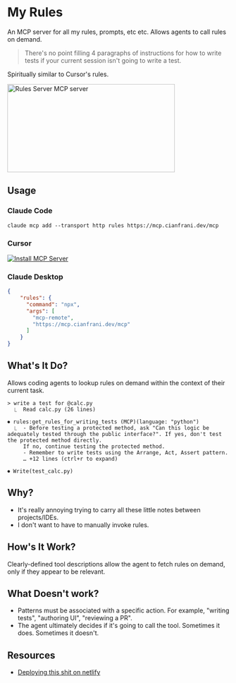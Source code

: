 # My Rules

An MCP server for all my rules, prompts, etc etc. Allows agents to call rules on demand. 

> There's no point filling 4 paragraphs of instructions for how to write tests if your current session isn't going to write a test.

Spiritually similar to Cursor's rules.

<a href="https://glama.ai/mcp/servers/@markacianfrani/mcp-pattern-language">
  <img width="380" height="200" src="https://glama.ai/mcp/servers/@markacianfrani/mcp-pattern-language/badge" alt="Rules Server MCP server" />
</a>

## Usage

### Claude Code

```
claude mcp add --transport http rules https://mcp.cianfrani.dev/mcp
```

### Cursor

[![Install MCP Server](https://cursor.com/deeplink/mcp-install-dark.svg)](https://cursor.com/install-mcp?name=rules&config=eyJjb21tYW5kIjoibnB4IG1jcC1yZW1vdGUgaHR0cHM6Ly9tY3AuY2lhbmZyYW5pLmRldi9tY3AifQ%3D%3D)

### Claude Desktop 

```json
{
    "rules": {
      "command": "npx",
      "args": [
        "mcp-remote",
        "https://mcp.cianfrani.dev/mcp"
      ]
    }
}
```

## What's It Do? 

Allows coding agents to lookup rules on demand within the context of their current task. 

```
> write a test for @calc.py
  ⎿  Read calc.py (26 lines)

⏺ rules:get_rules_for_writing_tests (MCP)(language: "python")
  ⎿  - Before testing a protected method, ask "Can this logic be adequately tested through the public interface?". If yes, don't test the protected method directly.
     If no, continue testing the protected method.
     - Remember to write tests using the Arrange, Act, Assert pattern.
     … +12 lines (ctrl+r to expand)

⏺ Write(test_calc.py)
```

## Why? 

- It's really annoying trying to carry all these little notes between projects/IDEs.
- I don't want to have to manually invoke rules. 

## How's It Work? 

Clearly-defined tool descriptions allow the agent to fetch rules on demand, only if they appear to be relevant. 


## What Doesn't work? 

- Patterns must be associated with a specific action. For example, "writing tests", "authoring UI", "reviewing a PR". 
- The agent ultimately decides if it's going to call the tool. Sometimes it does. Sometimes it doesn't. 

## Resources

- [Deploying this shit on netlify](https://developers.netlify.com/guides/write-mcps-on-netlify/)